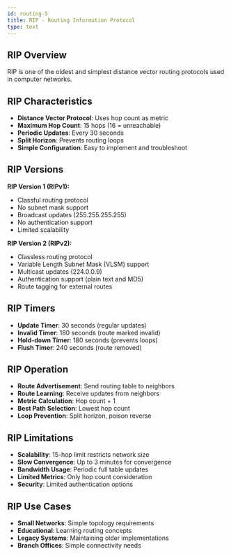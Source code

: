 ```yaml
---
id: routing-5
title: RIP - Routing Information Protocol
type: text
---
```


## RIP Overview

RIP is one of the oldest and simplest distance vector routing protocols used in computer networks.

## RIP Characteristics

- **Distance Vector Protocol**: Uses hop count as metric
- **Maximum Hop Count**: 15 hops (16 = unreachable)
- **Periodic Updates**: Every 30 seconds
- **Split Horizon**: Prevents routing loops
- **Simple Configuration**: Easy to implement and troubleshoot

## RIP Versions

**RIP Version 1 (RIPv1):**
- Classful routing protocol
- No subnet mask support
- Broadcast updates (255.255.255.255)
- No authentication support
- Limited scalability

**RIP Version 2 (RIPv2):**
- Classless routing protocol
- Variable Length Subnet Mask (VLSM) support
- Multicast updates (224.0.0.9)
- Authentication support (plain text and MD5)
- Route tagging for external routes

## RIP Timers

- **Update Timer**: 30 seconds (regular updates)
- **Invalid Timer**: 180 seconds (route marked invalid)
- **Hold-down Timer**: 180 seconds (prevents loops)
- **Flush Timer**: 240 seconds (route removed)

## RIP Operation

- **Route Advertisement**: Send routing table to neighbors
- **Route Learning**: Receive updates from neighbors
- **Metric Calculation**: Hop count + 1
- **Best Path Selection**: Lowest hop count
- **Loop Prevention**: Split horizon, poison reverse

## RIP Limitations

- **Scalability**: 15-hop limit restricts network size
- **Slow Convergence**: Up to 3 minutes for convergence
- **Bandwidth Usage**: Periodic full table updates
- **Limited Metrics**: Only hop count consideration
- **Security**: Limited authentication options

## RIP Use Cases

- **Small Networks**: Simple topology requirements
- **Educational**: Learning routing concepts
- **Legacy Systems**: Maintaining older implementations
- **Branch Offices**: Simple connectivity needs